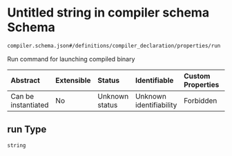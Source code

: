 # Untitled string in compiler schema Schema

```txt
compiler.schema.json#/definitions/compiler_declaration/properties/run
```

Run command for launching compiled binary

| Abstract            | Extensible | Status         | Identifiable            | Custom Properties | Additional Properties | Access Restrictions | Defined In                                                                   |
| :------------------ | :--------- | :------------- | :---------------------- | :---------------- | :-------------------- | :------------------ | :--------------------------------------------------------------------------- |
| Can be instantiated | No         | Unknown status | Unknown identifiability | Forbidden         | Allowed               | none                | [compiler.schema.json\*](../out/compiler.schema.json "open original schema") |

## run Type

`string`
